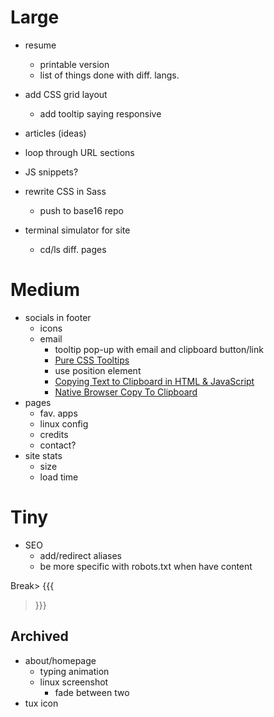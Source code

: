 # Large
- resume
  - printable version
  - list of things done with diff. langs.
- add CSS grid layout
  - add tooltip saying responsive 
- articles (ideas)

- loop through URL sections
- JS snippets?
- rewrite CSS in Sass
  - push to base16 repo
- terminal simulator for site
  - cd/ls diff. pages

# Medium
- socials in footer
  - icons
  - email
    - tooltip pop-up with email and clipboard button/link
    - [Pure CSS Tooltips](https://www.youtube.com/watch?v=hAeQ8CqrGDY)
    - use position element
    - [Copying Text to Clipboard in HTML & JavaScript](https://www.youtube.com/watch?v=NHg6jQajaMs)
    - [Native Browser Copy To Clipboard](https://css-tricks.com/native-browser-copy-clipboard/)
- pages
  - fav. apps
  - linux config 
  - credits
  - contact?
- site stats
  - size
  - load time

# Tiny
- SEO
  - add/redirect aliases
  - be more specific with robots.txt when have content

Break> {{{
> }}}

## Archived
- about/homepage
  - typing animation
  - linux screenshot
    - fade between two
- tux icon
